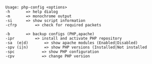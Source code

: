     Usage: php-config <options>    
    -h		 => help dialog 
    -m		 => monochrome output 
    -si		 => show script information 
    -cfrp		 => check for required packets 
 
    -b		 => backup configs (PHP,apache) 
    -ipr		 => install and activate PHP repository 
    -sa  (e|d)       => show apache modules (Enabled|Disabled) 
    -spv (i|n)       => show PHP versions (Installed|Not installed 
    -spc		    => show PHP configuration 
    -cpv		    => change PHP version 

